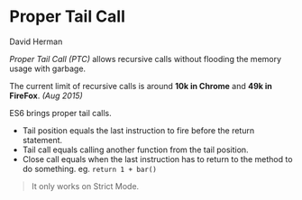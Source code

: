 # Proper Tail Call

David Herman

*Proper Tail Call (PTC)* allows recursive calls without flooding the memory usage with garbage. 

The current limit of recursive calls is around **10k in Chrome** and **49k in FireFox**. *(Aug 2015)*

ES6 brings proper tail calls.

- Tail position equals the last instruction to fire before the return statement.
- Tail call equals calling another function from the tail position.
- Close call equals when the last instruction has to return to the method to do something.  eg. `return 1 + bar()`

> It only works on Strict Mode.
